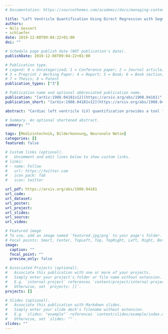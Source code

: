 ```yaml
---
# Documentation: https://sourcethemes.com/academic/docs/managing-content/

title: "Left Ventricle Quantification Using Direct Regression with Segmentation Regularization and Ensembles of Pretrained 2D and 3D CNNs"
authors:
- Nils Gessert
- schlaefer
date: 2019-12-08T09:04:22+01:00
doi: ""

# Schedule page publish date (NOT publication's date).
publishDate: 2019-12-08T09:04:22+01:00

# Publication type.
# Legend: 0 = Uncategorized; 1 = Conference paper; 2 = Journal article;
# 3 = Preprint / Working Paper; 4 = Report; 5 = Book; 6 = Book section;
# 7 = Thesis; 8 = Patent
publication_types: ["3"]

# Publication name and optional abbreviated publication name.
publication: "[arXiv:1908.04181v12](https://arxiv.org/abs/1908.04181)"
publication_short: "[arXiv:1908.04181v12](https://arxiv.org/abs/1908.04181)"

abstract: "Cardiac left ventricle (LV) quantification provides a tool for diagnosing cardiac diseases. Automatic calculation of all relevant LV indices from cardiac MR images is an intricate task due to large variations among patients and deformation during the cardiac cycle. Typical methods are based on segmentation of the myocardium or direct regression from MR images. To consider cardiac motion and deformation, recurrent neural networks and spatio-temporal convolutional neural networks (CNNs) have been proposed. We study an approach combining state-of-the-art models and emphasizing transfer learning to account for the small dataset provided for the LVQuan19 challenge. We compare 2D spatial and 3D spatio-temporal CNNs for LV indices regression and cardiac phase classification. To incorporate segmentation information, we propose an architecture-independent segmentation-based regularization. To improve the robustness further, we employ a search scheme that identifies the optimal ensemble from a set of architecture variants. Evaluating on the LVQuan19 Challenge training dataset with 5-fold cross-validation, we achieve mean absolute errors of 111 +- 76mm^2, 1.84 +- 0.9mm and 1.22 +- 0.6mm for area, dimension and regional wall thickness regression, respectively. The error rate for cardiac phase classification is 6.7%."

# Summary. An optional shortened abstract.
summary: ""

tags: [Medizintechnik, Bilderkennung, Neuronale Netze]
categories: []
featured: false

# Custom links (optional).
#   Uncomment and edit lines below to show custom links.
# links:
# - name: Follow
#   url: https://twitter.com
#   icon_pack: fab
#   icon: twitter

url_pdf: https://arxiv.org/abs/1908.04181
url_code:
url_dataset:
url_poster:
url_project:
url_slides:
url_source:
url_video:

# Featured image
# To use, add an image named `featured.jpg/png` to your page's folder. 
# Focal points: Smart, Center, TopLeft, Top, TopRight, Left, Right, BottomLeft, Bottom, BottomRight.
image:
  caption: ""
  focal_point: ""
  preview_only: false

# Associated Projects (optional).
#   Associate this publication with one or more of your projects.
#   Simply enter your project's folder or file name without extension.
#   E.g. `internal-project` references `content/project/internal-project/index.md`.
#   Otherwise, set `projects: []`.
projects: []

# Slides (optional).
#   Associate this publication with Markdown slides.
#   Simply enter your slide deck's filename without extension.
#   E.g. `slides: "example"` references `content/slides/example/index.md`.
#   Otherwise, set `slides: ""`.
slides: ""
---
```


